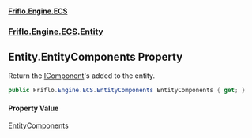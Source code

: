 #### [Friflo.Engine.ECS](index.md 'index')
### [Friflo.Engine.ECS](Friflo.Engine.ECS.md 'Friflo.Engine.ECS').[Entity](Entity.md 'Friflo.Engine.ECS.Entity')

## Entity.EntityComponents Property

Return the [IComponent](IComponent.md 'Friflo.Engine.ECS.IComponent')'s added to the entity.

```csharp
public Friflo.Engine.ECS.EntityComponents EntityComponents { get; }
```

#### Property Value
[EntityComponents](EntityComponents.md 'Friflo.Engine.ECS.EntityComponents')
